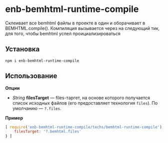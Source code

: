 # enb-bemhtml-runtime-compile

Склеивает все bemhtml файлы в проекте в один и оборачивает в BEMHTML.compile().
Компиляция вызывается через на следующий тик, для того, чтобы bemhtml успел проициализироваться

## Установка

``` npm i enb-bemhtml-runtime-compile ```

## Использование 

**Опции**

* *String* **filesTarget** — files-таргет, на основе которого получается список исходных файлов
  (его предоставляет технология `files`). По умолчанию — `?.files`.

**Пример**

```javascript
[ require('enb-bemhtml-runtime-compile/techs/bemhtml-runtime-compile'), {
	filesTarget: '?.bemhtml.files'
} ]
```